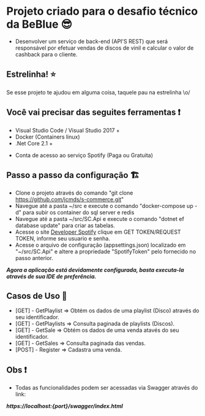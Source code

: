 # Projeto criado para o desafio técnico da BeBlue :sunglasses:

- Desenvolver um serviço de back-end (API'S REST) que será responsável por efetuar vendas de discos de
vinil e calcular o valor de cashback para o cliente.

## Estrelinha! :star:

Se esse projeto te ajudou em alguma coisa, taquele pau na estrelinha \o/

## Você vai precisar das seguites ferramentas :exclamation:

- Visual Studio Code / Visual Studio 2017 +
- Docker (Containers linux)
- .Net Core 2.1 +
* Conta de acesso ao serviço Spotify (Paga ou Gratuita)

## Passo a passo da configuração 🏗️

- Clone o projeto através do comando "git clone https://github.com/jcmds/s-commerce.git"
- Navegue até a pasta ~/src e execute o comando "docker-compose up -d" para subir os container do sql server e redis
- Navegue até a pasta ~/src/SC.Api e execute o comando "dotnet ef database update" para criar as tabelas.
- Acesse o site [Developer Spotify](https://developer.spotify.com/console/get-search-item/) clique em GET TOKEN/REQUEST TOKEN, informe seu usuario e senha.
- Acesse o arquivo de configuração (appsettings.json) localizado em "~/src/SC.Api" e altere a propriedade "SpotifyToken" pelo fornecido no passo anterior.

***Agora a aplicação está devidamente configurada, basta executa-la através de sua IDE de preferência.***

## Casos de Uso 📖

- [GET] - GetPlaylist => Obtém os dados de uma playlist (Disco) através do seu identificador.
- [GET] - GetPlaylists => Consulta paginada de playlists (Discos).
- [GET] - GetSale => Obtém os dados de uma venda atavés do seu identificador.
- [GET] - GetSales => Consulta paginada das vendas.
- [POST] - Register => Cadastra uma venda.

## Obs ❗
- Todas as funcionalidades podem ser acessadas via Swagger através do link:
  
 ***https://localhost:{port}/swagger/index.html***
